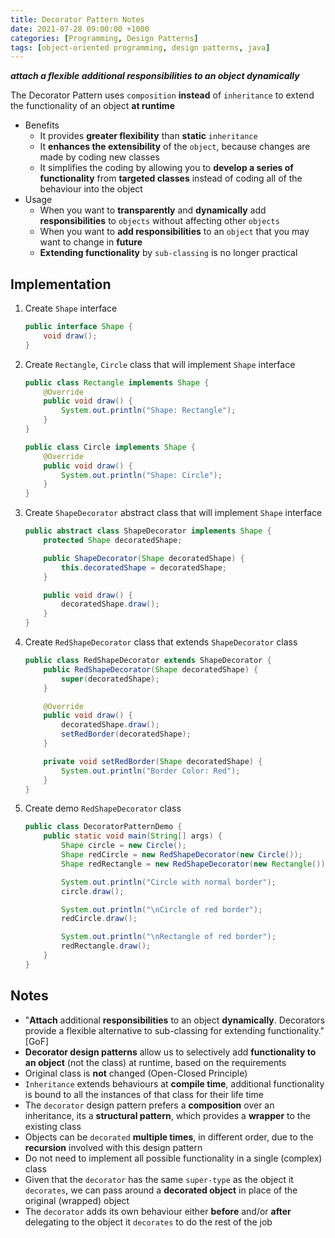 ```yaml
---
title: Decorator Pattern Notes
date: 2021-07-28 09:00:00 +1000
categories: [Programming, Design Patterns]
tags: [object-oriented programming, design patterns, java]
---
```


**_attach a flexible additional responsibilities to an object dynamically_**

The Decorator Pattern uses `composition` **instead** of `inheritance` to extend the functionality of an object **at runtime**

- Benefits
  - It provides **greater flexibility** than **static** `inheritance`
  - It **enhances the extensibility** of the `object`, because changes are made by coding new classes
  - It simplifies the coding by allowing you to **develop a series of functionality** from **targeted classes** instead of coding all of the behaviour into the object
- Usage
  - When you want to **transparently** and **dynamically** add **responsibilities** to `objects` without affecting other `objects`
  - When you want to **add responsibilities** to an `object` that you may want to change in **future**
  - **Extending functionality** by `sub-classing` is no longer practical

## Implementation

1. Create `Shape` interface

   ```java
   public interface Shape {
       void draw();
   }
   ```

2. Create `Rectangle`, `Circle` class that will implement `Shape` interface

   ```java
   public class Rectangle implements Shape {
       @Override
       public void draw() {
           System.out.println("Shape: Rectangle");
       }
   }
   ```

   ```java
   public class Circle implements Shape {
       @Override
       public void draw() {
           System.out.println("Shape: Circle");
       }
   }
   ```

3. Create `ShapeDecorator` abstract class that will implement `Shape` interface

   ```java
   public abstract class ShapeDecorator implements Shape {
       protected Shape decoratedShape;

       public ShapeDecorator(Shape decoratedShape) {
           this.decoratedShape = decoratedShape;
       }

       public void draw() {
           decoratedShape.draw();
       }
   }
   ```

4. Create `RedShapeDecorator` class that extends `ShapeDecorator` class

   ```java
   public class RedShapeDecorator extends ShapeDecorator {
       public RedShapeDecorator(Shape decoratedShape) {
           super(decoratedShape);
       }

       @Override
       public void draw() {
           decoratedShape.draw();
           setRedBorder(decoratedShape);
       }

       private void setRedBorder(Shape decoratedShape) {
           System.out.println("Border Color: Red");
       }
   }
   ```

5. Create demo `RedShapeDecorator` class

   ```java
   public class DecoratorPatternDemo {
       public static void main(String[] args) {
           Shape circle = new Circle();
           Shape redCircle = new RedShapeDecorator(new Circle());
           Shape redRectangle = new RedShapeDecorator(new Rectangle());

           System.out.println("Circle with normal border");
           circle.draw();

           System.out.println("\nCircle of red border");
           redCircle.draw();

           System.out.println("\nRectangle of red border");
           redRectangle.draw();
       }
   }
   ```

## Notes

- "**Attach** additional **responsibilities** to an object **dynamically**. Decorators provide a flexible alternative to sub-classing for extending functionality." [GoF]
- **Decorator design patterns** allow us to selectively add **functionality to an object** (not the class) at runtime, based on the requirements
- Original class is **not** changed (Open-Closed Principle)
- `Inheritance` extends behaviours at **compile time**, additional functionality is bound to all the instances of that class for their life time
- The `decorator` design pattern prefers a **composition** over an inheritance, its a **structural pattern**, which provides a **wrapper** to the existing class
- Objects can be `decorated` **multiple times**, in different order, due to the **recursion** involved with this design pattern
- Do not need to implement all possible functionality in a single (complex) class
- Given that the `decorator` has the same `super-type` as the object it `decorates`, we can pass around a **decorated object** in place of the original (wrapped) object
- The `decorator` adds its own behaviour either **before** and/or **after** delegating to the object it `decorates` to do the rest of the job
